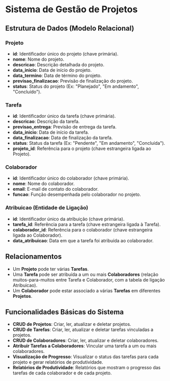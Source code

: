 # Sistema de Gestão de Projetos

## Estrutura de Dados (Modelo Relacional)

### Projeto
- **id**: Identificador único do projeto (chave primária).
- **nome**: Nome do projeto.
- **descricao**: Descrição detalhada do projeto.
- **data_inicio**: Data de início do projeto.
- **data_termino**: Data de término do projeto.
- **previsao_finalizacao**: Previsão de finalização do projeto.
- **status**: Status do projeto (Ex: "Planejado", "Em andamento", "Concluído").

### Tarefa
- **id**: Identificador único da tarefa (chave primária).
- **descricao**: Descrição da tarefa.
- **previsao_entrega**: Previsão de entrega da tarefa.
- **data_inicio**: Data de início da tarefa.
- **data_finalizacao**: Data de finalização da tarefa.
- **status**: Status da tarefa (Ex: "Pendente", "Em andamento", "Concluída").
- **projeto_id**: Referência para o projeto (chave estrangeira ligada ao Projeto).

### Colaborador
- **id**: Identificador único do colaborador (chave primária).
- **nome**: Nome do colaborador.
- **email**: E-mail de contato do colaborador.
- **funcao**: Função desempenhada pelo colaborador no projeto.

### Atribuicao (Entidade de Ligação)
- **id**: Identificador único da atribuição (chave primária).
- **tarefa_id**: Referência para a tarefa (chave estrangeira ligada à Tarefa).
- **colaborador_id**: Referência para o colaborador (chave estrangeira ligada ao Colaborador).
- **data_atribuicao**: Data em que a tarefa foi atribuída ao colaborador.

## Relacionamentos
- Um **Projeto** pode ter várias **Tarefas**.
- Uma **Tarefa** pode ser atribuída a um ou mais **Colaboradores** (relação muitos-para-muitos entre Tarefa e Colaborador, com a tabela de ligação Atribuicao).
- Um **Colaborador** pode estar associado a várias **Tarefas** em diferentes **Projetos**.

## Funcionalidades Básicas do Sistema
- **CRUD de Projetos**: Criar, ler, atualizar e deletar projetos.
- **CRUD de Tarefas**: Criar, ler, atualizar e deletar tarefas vinculadas a projetos.
- **CRUD de Colaboradores**: Criar, ler, atualizar e deletar colaboradores.
- **Atribuir Tarefas a Colaboradores**: Vincular uma tarefa a um ou mais colaboradores.
- **Visualização de Progresso**: Visualizar o status das tarefas para cada projeto e gerar relatórios de produtividade.
- **Relatórios de Produtividade**: Relatórios que mostram o progresso das tarefas de cada colaborador e de cada projeto.
